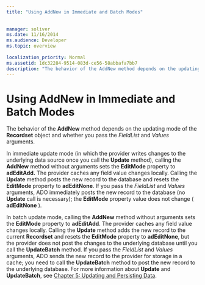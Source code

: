 ```yaml
---
title: "Using AddNew in Immediate and Batch Modes"
 
 
manager: soliver
ms.date: 11/16/2014
ms.audience: Developer
ms.topic: overview
  
localization_priority: Normal
ms.assetid: 1dc32284-9514-083d-ce56-58abbafa7bb7
description: "The behavior of the AddNew method depends on the updating mode of the Recordset object and whether you pass the FieldList and Values arguments."
---
```


# Using AddNew in Immediate and Batch Modes

The behavior of the **AddNew** method depends on the updating mode of the **Recordset** object and whether you pass the  *FieldList*  and  *Values*  arguments. 
  
In immediate update mode (in which the provider writes changes to the underlying data source once you call the **Update** method), calling the **AddNew** method without arguments sets the **EditMode** property to **adEditAdd.** The provider caches any field value changes locally. Calling the **Update** method posts the new record to the database and resets the **EditMode** property to **adEditNone**. If you pass the  *FieldList*  and  *Values*  arguments, ADO immediately posts the new record to the database (no **Update** call is necessary); the **EditMode** property value does not change ( **adEditNone** ). 
  
In batch update mode, calling the **AddNew** method without arguments sets the **EditMode** property to **adEditAdd**. The provider caches any field value changes locally. Calling the **Update** method adds the new record to the current **Recordset** and resets the **EditMode** property to **adEditNone**, but the provider does not post the changes to the underlying database until you call the **UpdateBatch** method. If you pass the  *FieldList*  and  *Values*  arguments, ADO sends the new record to the provider for storage in a cache; you need to call the **UpdateBatch** method to post the new record to the underlying database. For more information about **Update** and **UpdateBatch**, see [Chapter 5: Updating and Persisting Data](chapter-5-updating-and-persisting-data.md).
  

